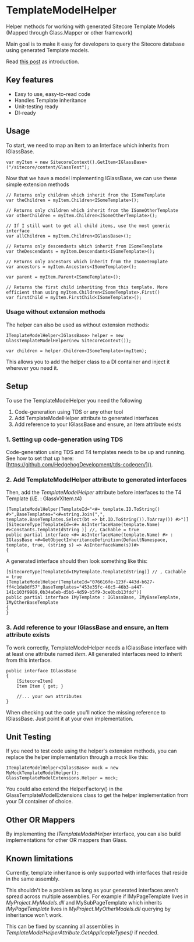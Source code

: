 # TemplateModelHelper
Helper methods for working with generated Sitecore Template Models (Mapped through Glass.Mapper or other framework)

Main goal is to make it easy for developers to query the Sitecore database using generated Template models.

Read [this post](https://sitecoreblog.marklowe.ch/2016/01/querying-generated-template-models/ "this post") as introduction.

## Key features
* Easy to use, easy-to-read code
* Handles Template inheritance
* Unit-testing ready
* DI-ready

## Usage

To start, we need to map an Item to an Interface which inherits from IGlassBase.
	
    var myItem = new SitecoreContext().GetItem<IGlassBase>("/sitecore/content/GlassTest");

Now that we have a model implementing IGlassBase, we can use these simple extension methods	

    // Returns only children which inherit from the ISomeTemplate
    var theChildren = myItem.Children<ISomeTemplate>();

    // Returns only children which inherit from the ISomeOtherTemplate
    var otherChildren = myItem.Children<ISomeOtherTemplate>();

    // If I still want to get all child items, use the most generic interface
    var allChildren = myItem.Children<IGlassBase>();

    // Returns only descendants which inherit from ISomeTemplate
    var theDescendants = myItem.Descendants<ISomeTemplate>();

    // Returns only ancestors which inherit from the ISomeTemplate
    var ancestors = myItem.Ancestors<ISomeTemplate>();

    var parent = myItem.Parent<ISomeTemplate>();

    // Returns the first child inheriting from this template. More efficient than using myItem.Children<ISomeTemplate>.First()
    var firstChild = myItem.FirstChild<ISomeTemplate>();   

### Usage without extension methods

The helper can also be used as without extension methods:

    ITemplateModelHelper<IGlassBase> helper = new GlassTemplateModelHelper(new SitecoreContext());

    var children = helper.Children<ISomeTemplate>(myItem);

This allows you to add the helper class to a DI container and inject it wherever you need it. 

## Setup

To use the TemplateModelHelper you need the following

1. Code-generation using TDS or any other tool
2. Add TemplateModelHelper attribute to generated interfaces
3. Add reference to your IGlassBase and ensure, an Item attribute exists

### 1. Setting up code-generation using TDS

Code-generation using TDS and T4 templates needs to be up and running. See how to set that up here: [https://github.com/HedgehogDevelopment/tds-codegen/]().

### 2. Add TemplateModelHelper attribute to generated interfaces

Then, add the *TemplateModelHelper* attribute before interfaces to the T4 Template (i.E. : GlassVXItem.t4)

    [TemplateModelHelper(TemplateId="<#= template.ID.ToString() #>",BaseTemplates="<#=string.Join(",", template.BaseTemplates.Select(bt => bt.ID.ToString()).ToArray()) #>")]
	[SitecoreType(TemplateId=<#= AsInterfaceName(template.Name) #>Constants.TemplateIdString )] //, Cachable = true
	public partial interface <#= AsInterfaceName(template.Name) #> : IGlassBase <#=GetObjectInheritanceDefinition(DefaultNamespace, template, true, (string s) => AsInterfaceName(s))#>
	{

A generated interface should then look something like this:

    [SitecoreType(TemplateId=IMyTemplate.TemplateIdString)] // , Cachable = true
	[TemplateModelHelper(TemplateId="076616fe-123f-443d-b627-ff4c1da8df57",BaseTemplates="453e35fc-46c5-46b3-a447-141c103f9989,0b34a6eb-d5b6-4d59-b5f9-3ce0bcb13fdd")]
    public partial interface IMyTemplate : IGlassBase, IMyBaseTemplate, IMyOtherBaseTemplate
    {
	}

### 3. Add reference to your IGlassBase and ensure, an Item attribute exists

To work correctly, TemplateModelHelper needs a IGlassBase interface with at least one attribute named *Item*. All generated interfaces need to inherit from this interface.

    public interface IGlassBase
    {
        [SitecoreItem]
        Item Item { get; }

		//... your own attributes
    } 

When checking out the code you'll notice the missing reference to IGlassBase. Just point it at your own implementation.

## Unit Testing

If you need to test code using the helper's extension methods, you can replace the helper implementation through a mock like this:

    ITemplateModelHelper<IGlassBase> mock = new MyMockTemplateModelHelper();
    GlassTemplateModelExtensions.Helper = mock;

You could also extend the HelperFactory() in the GlassTemplateModelExtensions class to get the helper implementation from your DI container of choice.  

## Other OR Mappers

By implementing the *ITemplateModelHelper<T>* interface, you can also build implementations for other OR mappers than Glass.

## Known limitations

Currently, template inheritance is only supported with interfaces that reside in the same assembly. 

This shouldn't be a problem as long as your generated interfaces aren't spread across multiple assemblies.
For example if IMyPageTemplate lives in *MyProject.MyModels.dll* and MySubPageTemplate which inherits *IMyPageTemplate* lives in *MyProject.MyOtherModels.dll* querying by inheritance won't work.

This can be fixed by scanning all assemblies in *TemplateModelHelperAttribute.GetApplicapleTypes()* if needed.